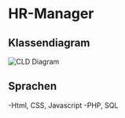 # HR-Manager

## Klassendiagram
![CLD Diagram](./Klassendiagramm.jpg)
## Sprachen
-Html, CSS, Javascript
-PHP, SQL

